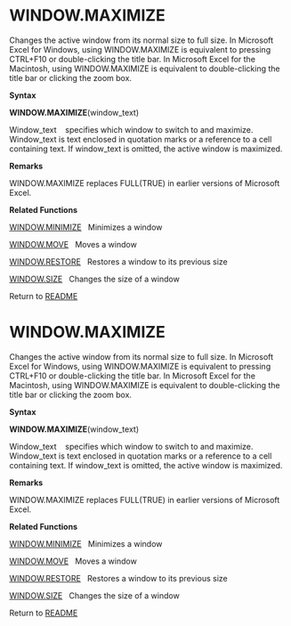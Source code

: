 # WINDOW.MAXIMIZE

Changes the active window from its normal size to full size. In
Microsoft Excel for Windows, using WINDOW.MAXIMIZE is equivalent to
pressing CTRL+F10 or double-clicking the title bar. In Microsoft Excel
for the Macintosh, using WINDOW.MAXIMIZE is equivalent to
double-clicking the title bar or clicking the zoom box.

**Syntax**

**WINDOW.MAXIMIZE**(window\_text)

Window\_text&nbsp;&nbsp;&nbsp;&nbsp;specifies which window to switch to
and maximize. Window\_text is text enclosed in quotation marks or a
reference to a cell containing text. If window\_text is omitted, the
active window is maximized.

**Remarks**

WINDOW.MAXIMIZE replaces FULL(TRUE) in earlier versions of Microsoft
Excel.

**Related Functions**

[WINDOW.MINIMIZE](WINDOW.MINIMIZE.md)&nbsp;&nbsp;&nbsp;Minimizes a window

[WINDOW.MOVE](WINDOW.MOVE.md)&nbsp;&nbsp;&nbsp;Moves a window

[WINDOW.RESTORE](WINDOW.RESTORE.md)&nbsp;&nbsp;&nbsp;Restores a window to its previous size

[WINDOW.SIZE](WINDOW.SIZE.md)&nbsp;&nbsp;&nbsp;Changes the size of a window



Return to [README](README.md#W)

# WINDOW.MAXIMIZE

Changes the active window from its normal size to full size. In
Microsoft Excel for Windows, using WINDOW.MAXIMIZE is equivalent to
pressing CTRL+F10 or double-clicking the title bar. In Microsoft Excel
for the Macintosh, using WINDOW.MAXIMIZE is equivalent to
double-clicking the title bar or clicking the zoom box.

**Syntax**

**WINDOW.MAXIMIZE**(window\_text)

Window\_text&nbsp;&nbsp;&nbsp;&nbsp;specifies which window to switch to
and maximize. Window\_text is text enclosed in quotation marks or a
reference to a cell containing text. If window\_text is omitted, the
active window is maximized.

**Remarks**

WINDOW.MAXIMIZE replaces FULL(TRUE) in earlier versions of Microsoft
Excel.

**Related Functions**

[WINDOW.MINIMIZE](WINDOW.MINIMIZE.md)&nbsp;&nbsp;&nbsp;Minimizes a window

[WINDOW.MOVE](WINDOW.MOVE.md)&nbsp;&nbsp;&nbsp;Moves a window

[WINDOW.RESTORE](WINDOW.RESTORE.md)&nbsp;&nbsp;&nbsp;Restores a window to its previous size

[WINDOW.SIZE](WINDOW.SIZE.md)&nbsp;&nbsp;&nbsp;Changes the size of a window



Return to [README](README.md#W)

